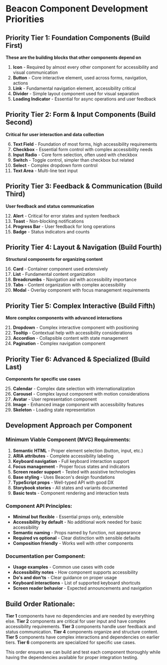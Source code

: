 # Beacon Component Development Priorities

## Priority Tier 1: Foundation Components (Build First)
**These are the building blocks that other components depend on**

1. **Icon** - Required by almost every other component for accessibility and visual communication
2. **Button** - Core interactive element, used across forms, navigation, actions
3. **Link** - Fundamental navigation element, accessibility critical
4. **Divider** - Simple layout component used for visual separation
5. **Loading Indicator** - Essential for async operations and user feedback

## Priority Tier 2: Form & Input Components (Build Second)
**Critical for user interaction and data collection**

6. **Text Field** - Foundation of most forms, high accessibility requirements
7. **Checkbox** - Essential form control with complex accessibility needs
8. **Input Radio** - Core form selection, often used with checkbox
9. **Switch** - Toggle control, simpler than checkbox but related
10. **Select** - Complex dropdown form control
11. **Text Area** - Multi-line text input

## Priority Tier 3: Feedback & Communication (Build Third)
**User feedback and status communication**

12. **Alert** - Critical for error states and system feedback
13. **Toast** - Non-blocking notifications
14. **Progress Bar** - User feedback for long operations
15. **Badge** - Status indicators and counts

## Priority Tier 4: Layout & Navigation (Build Fourth)
**Structural components for organizing content**

16. **Card** - Container component used extensively
17. **List** - Fundamental content organization
18. **Breadcrumbs** - Navigation aid with accessibility importance
19. **Tabs** - Content organization with complex accessibility
20. **Modal** - Overlay component with focus management requirements

## Priority Tier 5: Complex Interactive (Build Fifth)
**More complex components with advanced interactions**

21. **Dropdown** - Complex interactive component with positioning
22. **Tooltip** - Contextual help with accessibility considerations
23. **Accordion** - Collapsible content with state management
24. **Pagination** - Complex navigation component

## Priority Tier 6: Advanced & Specialized (Build Last)
**Components for specific use cases**

25. **Calendar** - Complex date selection with internationalization
26. **Carousel** - Complex layout component with motion considerations
27. **Avatar** - User representation component
28. **Image** - Enhanced image component with accessibility features
29. **Skeleton** - Loading state representation

## Development Approach per Component

### Minimum Viable Component (MVC) Requirements:
1. **Semantic HTML** - Proper element selection (button, input, etc.)
2. **ARIA attributes** - Complete accessibility labeling
3. **Keyboard navigation** - Full keyboard interaction support
4. **Focus management** - Proper focus states and indicators
5. **Screen reader support** - Tested with assistive technologies
6. **Base styling** - Uses Beacon's design foundations
7. **TypeScript props** - Well-typed API with good DX
8. **Storybook stories** - All states and variants documented
9. **Basic tests** - Component rendering and interaction tests

### Component API Principles:
- **Minimal but flexible** - Essential props only, extensible
- **Accessibility by default** - No additional work needed for basic accessibility
- **Semantic naming** - Props named by function, not appearance
- **Required vs optional** - Clear distinction with sensible defaults
- **Composition friendly** - Works well with other components

### Documentation per Component:
- **Usage examples** - Common use cases with code
- **Accessibility notes** - How component supports accessibility
- **Do's and don'ts** - Clear guidance on proper usage
- **Keyboard interactions** - List of supported keyboard shortcuts
- **Screen reader behavior** - Expected announcements and navigation

## Build Order Rationale:

**Tier 1** components have no dependencies and are needed by everything else.
**Tier 2** components are critical for user input and have complex accessibility requirements.
**Tier 3** components handle user feedback and status communication.
**Tier 4** components organize and structure content.
**Tier 5** components have complex interactions and dependencies on earlier tiers.
**Tier 6** components are specialized for specific use cases.

This order ensures we can build and test each component thoroughly while having the dependencies available for proper integration testing.